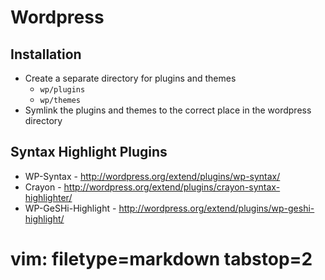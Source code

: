 # Wordpress #

## Installation ##
- Create a separate directory for plugins and themes
  - `wp/plugins`
  - `wp/themes`
- Symlink the plugins and themes to the correct place in the wordpress
  directory

## Syntax Highlight Plugins ##
- WP-Syntax - http://wordpress.org/extend/plugins/wp-syntax/
- Crayon - http://wordpress.org/extend/plugins/crayon-syntax-highlighter/
- WP-GeSHi-Highlight - http://wordpress.org/extend/plugins/wp-geshi-highlight/

# vim: filetype=markdown tabstop=2
